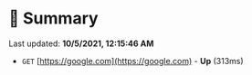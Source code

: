 # 📖 Summary
Last updated: **10/5/2021, 12:15:46 AM**

- `GET` [https://google.com](https://google.com) - **Up** (313ms)
